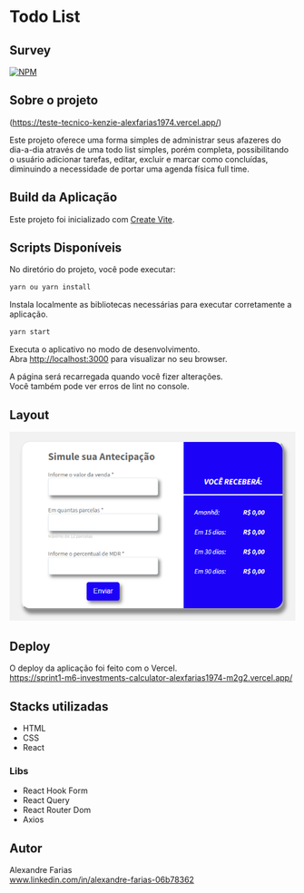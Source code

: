 # Todo List

## Survey

[![NPM](https://img.shields.io/npm/l/react)](https://github.com/alexfarias1974/teste-tecnico-kenzie-alexfarias1974/blob/main/LICENCE)

## Sobre o projeto

(https://teste-tecnico-kenzie-alexfarias1974.vercel.app/)

Este projeto oferece uma forma simples de administrar seus afazeres do dia-a-dia através de uma todo list simples, porém completa, possibilitando o usuário adicionar tarefas, editar, excluir e marcar como concluídas, diminuindo a necessidade de portar uma agenda física full time.

## Build da Aplicação

Este projeto foi inicializado com [Create Vite](https://github.com/facebook/create-react-app).

## Scripts Disponíveis

No diretório do projeto, você pode executar:

```bash
yarn ou yarn install
```
Instala localmente as bibliotecas necessárias para executar corretamente a aplicação.

```bash
yarn start
```

Executa o aplicativo no modo de desenvolvimento.\
Abra [http://localhost:3000](http://localhost:3000) para visualizar no seu browser.

A página será recarregada quando você fizer alterações.\
Você também pode ver erros de lint no console.

## Layout

![WEB](https://github.com/alexfarias1974/sprint1-m6-investments-calculator-alexfarias1974/blob/main/investment-calculator/investments_calculator.png)

## Deploy

O deploy da aplicação foi feito com o Vercel.\
https://sprint1-m6-investments-calculator-alexfarias1974-m2g2.vercel.app/

## Stacks utilizadas

- HTML
- CSS
- React

### Libs

- React Hook Form
- React Query
- React Router Dom
- Axios

## Autor

Alexandre Farias\
www.linkedin.com/in/alexandre-farias-06b78362
